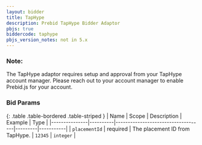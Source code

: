 ```yaml
---
layout: bidder
title: TapHype
description: Prebid TapHype Bidder Adaptor
pbjs: true
biddercode: taphype
pbjs_version_notes: not in 5.x
---
```


### Note:
The TapHype adaptor requires setup and approval from your TapHype account manager. Please reach out to your account manager to enable Prebid.js for your account.

### Bid Params

{: .table .table-bordered .table-striped }
| Name          | Scope    | Description                        | Example | Type      |
|---------------|----------|------------------------------------|---------|-----------|
| `placementId` | required | The placement ID from TapHype.     | `12345` | `integer` |
